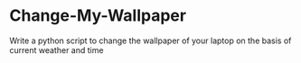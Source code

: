 # Change-My-Wallpaper
Write a python script to change the wallpaper of your laptop on the basis of current weather and
time
